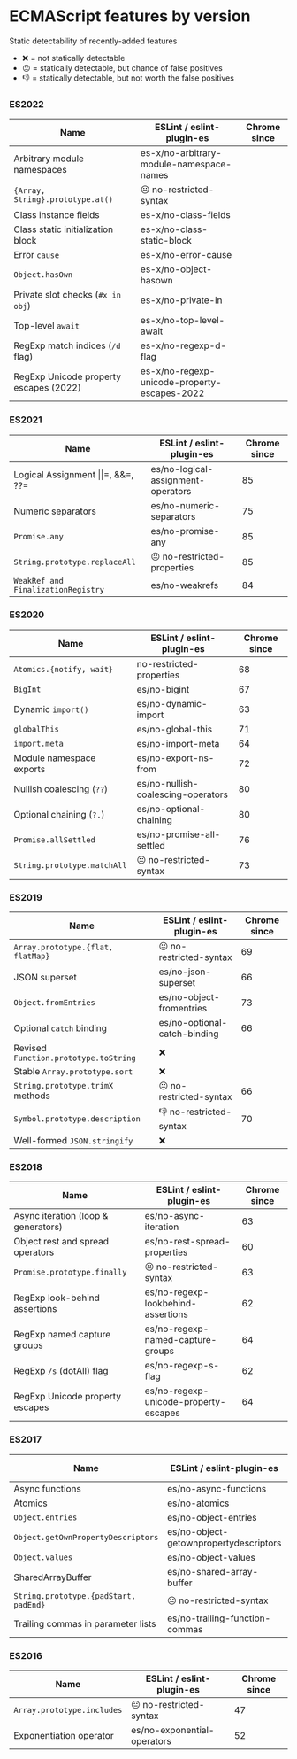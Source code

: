 # ECMAScript features by version

Static detectability of recently-added features

- ❌ = not statically detectable
- 😐 = statically detectable, but chance of false positives
- 👎 = statically detectable, but not worth the false positives

### ES2022

| Name                                   | ESLint / eslint-plugin-es                    | Chrome since |
| -------------------------------------- | -------------------------------------------- | ------------ |
| Arbitrary module namespaces            | es-x/no-arbitrary-module-namespace-names     |              |
| `{Array, String}.prototype.at()`       | 😐 no-restricted-syntax                      |              |
| Class instance fields                  | es-x/no-class-fields                         |              |
| Class static initialization block      | es-x/no-class-static-block                   |              |
| Error `cause`                          | es-x/no-error-cause                          |              |
| `Object.hasOwn`                        | es-x/no-object-hasown                        |              |
| Private slot checks (`#x in obj`)      | es-x/no-private-in                           |              |
| Top-level `await`                      | es-x/no-top-level-await                      |              |
| RegExp match indices (`/d` flag)       | es-x/no-regexp-d-flag                        |              |
| RegExp Unicode property escapes (2022) | es-x/no-regexp-unicode-property-escapes-2022 |              |

### ES2021

| Name                                 | ESLint / eslint-plugin-es          | Chrome since |
| ------------------------------------ | ---------------------------------- | ------------ |
| Logical Assignment \|\|=, \&\&=, ??= | es/no-logical-assignment-operators | 85           |
| Numeric separators                   | es/no-numeric-separators           | 75           |
| `Promise.any`                        | es/no-promise-any                  | 85           |
| `String.prototype.replaceAll`        | 😐 no-restricted-properties        | 85           |
| `WeakRef and FinalizationRegistry`   | es/no-weakrefs                     | 84           |

### ES2020

| Name                        | ESLint / eslint-plugin-es          | Chrome since |
| --------------------------- | ---------------------------------- | ------------ |
| `Atomics.{notify, wait}`    | no-restricted-properties           | 68           |
| `BigInt`                    | es/no-bigint                       | 67           |
| Dynamic `import()`          | es/no-dynamic-import               | 63           |
| `globalThis`                | es/no-global-this                  | 71           |
| `import.meta`               | es/no-import-meta                  | 64           |
| Module namespace exports    | es/no-export-ns-from               | 72           |
| Nullish coalescing (`??`)   | es/no-nullish-coalescing-operators | 80           |
| Optional chaining (`?.`)    | es/no-optional-chaining            | 80           |
| `Promise.allSettled`        | es/no-promise-all-settled          | 76           |
| `String.prototype.matchAll` | 😐 no-restricted-syntax            | 73           |

### ES2019

| Name                                  | ESLint / eslint-plugin-es    | Chrome since |
| ------------------------------------- | ---------------------------- | ------------ |
| `Array.prototype.{flat, flatMap}`     | 😐 no-restricted-syntax      | 69           |
| JSON superset                         | es/no-json-superset          | 66           |
| `Object.fromEntries`                  | es/no-object-fromentries     | 73           |
| Optional `catch` binding              | es/no-optional-catch-binding | 66           |
| Revised `Function.prototype.toString` | ❌                           |
| Stable `Array.prototype.sort`         | ❌                           |
| `String.prototype.trimX` methods      | 😐 no-restricted-syntax      | 66           |
| `Symbol.prototype.description`        | 👎 no-restricted-syntax      | 70           |
| Well-formed `JSON.stringify`          | ❌                           |

### ES2018

| Name                                | ESLint / eslint-plugin-es             | Chrome since |
| ----------------------------------- | ------------------------------------- | ------------ |
| Async iteration (loop & generators) | es/no-async-iteration                 | 63           |
| Object rest and spread operators    | es/no-rest-spread-properties          | 60           |
| `Promise.prototype.finally`         | 😐 no-restricted-syntax               | 63           |
| RegExp look-behind assertions       | es/no-regexp-lookbehind-assertions    | 62           |
| RegExp named capture groups         | es/no-regexp-named-capture-groups     | 64           |
| RegExp `/s` (dotAll) flag           | es/no-regexp-s-flag                   | 62           |
| RegExp Unicode property escapes     | es/no-regexp-unicode-property-escapes | 64           |

### ES2017

| Name                                  | ESLint / eslint-plugin-es              | Chrome since |
| ------------------------------------- | -------------------------------------- | ------------ |
| Async functions                       | es/no-async-functions                  | 55           |
| Atomics                               | es/no-atomics                          | 68           |
| `Object.entries`                      | es/no-object-entries                   | 54           |
| `Object.getOwnPropertyDescriptors`    | es/no-object-getownpropertydescriptors | 54           |
| `Object.values`                       | es/no-object-values                    | 54           |
| SharedArrayBuffer                     | es/no-shared-array-buffer              | 68           |
| `String.prototype.{padStart, padEnd}` | 😐 no-restricted-syntax                | 57           |
| Trailing commas in parameter lists    | es/no-trailing-function-commas         | 58           |

### ES2016

| Name                       | ESLint / eslint-plugin-es   | Chrome since |
| -------------------------- | --------------------------- | ------------ |
| `Array.prototype.includes` | 😐 no-restricted-syntax     | 47           |
| Exponentiation operator    | es/no-exponential-operators | 52           |
